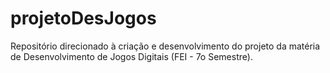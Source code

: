 # projetoDesJogos
Repositório direcionado à criação e desenvolvimento do projeto da matéria de Desenvolvimento de Jogos Digitais (FEI - 7o Semestre).
